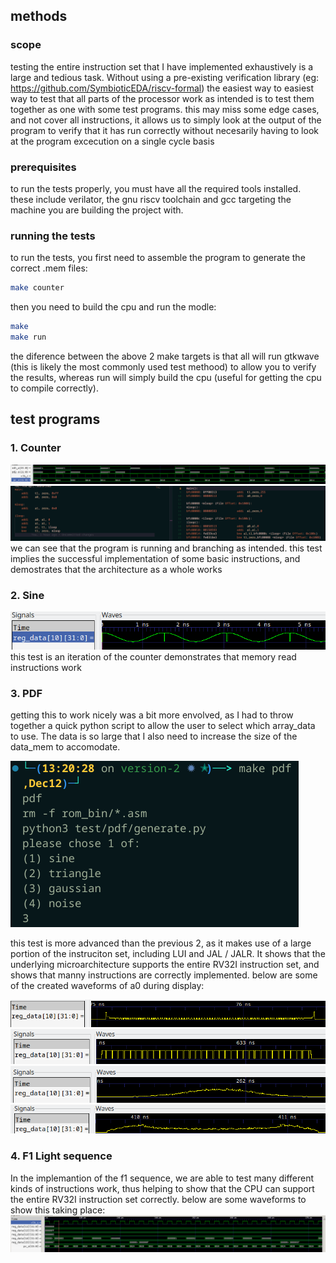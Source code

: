 ## methods
### scope
testing the entire instruction set that I have implemented exhaustively is a large and tedious task. Without using a pre-existing verification library (eg: https://github.com/SymbioticEDA/riscv-formal) the easiest way to easiest way to test that all parts of the processor work as intended is to test them together as one with some test programs. this may miss some edge cases, and not cover all instructions, it allows us to simply look at the output of the program to verify that it has run correctly without necesarily having to look at the program excecution on a single cycle basis
### prerequisites
to run the tests properly, you must have all the required tools installed. these include verilator, the gnu riscv toolchain and gcc targeting the machine you are building the project with. 
### running the tests
to run the tests, you first need to assemble the program to generate the correct .mem files:
```bash
make counter
```
then you need to build the cpu and run the modle:
```bash
make
make run
```
the diference between the above 2 make targets is that all will run gtkwave (this is likely the most commonly used test methood) to allow you to verify the results, whereas run will simply build the cpu (useful for getting the cpu to compile correctly). 
## test programs
### 1. Counter
![Counter program waveform](images/counter_working.png)
![Counter program source code](images/counter_code.png)
we can see that the program is running and branching as intended. this test implies the successful implementation of some basic instructions, and demostrates that the architecture as a whole works
### 2. Sine
![sine wave waveform](images/sine_test.png)
this test is an iteration of the counter demonstrates that memory read instructions work
### 3. PDF
getting this to work nicely was a bit more envolved, as I had to throw together a quick python script to allow the user to select which array_data to use. The data is so large that I also need to increase the size of the data_mem to accomodate. 

![python script in action](images/pdf_make_usage.png)

this test is more advanced than the previous 2, as it makes use of a large portion of the instruciton set, including LUI and JAL / JALR. It shows that the underlying microarchitecture supports the entire RV32I instruction set, and shows that manny instructions are correctly implemented. below are some of the created waveforms of a0 during display:

![sine pdf](images/sine_pdf.png)
![triangle pdf](images/triangle_pdf.png)
![gauss pdf](images/gauss_pdf.png)
![noise pdf](images/noise_pdf.png)
### 4. F1 Light sequence
In the implemantion of the f1 sequence, we are able to test many different kinds of instructions work, thus helping to show that the CPU can support the entire RV32I instruction set correctly. below are some waveforms to show this taking place:
![f1 light wave](images/f1lightwave.png)
